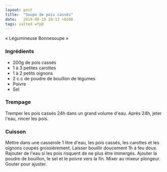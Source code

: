 ```yaml
---
layout: post
title:  "Soupe de pois cassés"
date:   2019-08-19 20:13 +0200
tags: salted wfpb
---
```


« Légumineuse Bonnesoupe »

### Ingrédients

* 200g de pois cassés
* 1 à 3 petites carottes
* 1 à 2 petits oignons
* 2 c.c de poudre de bouillon de légumes
* Poivre
* Sel

### Trempage

Tremper les pois cassés 24h dans un grand volume d'eau. Après 24h, jeter l'eau, rincer les pois.

### Cuisson

Mettre dans une casserole 1 litre d'eau, les pois cassés, les carottes et les oignons coupés grossièrement.
Laisser bouillir doucement 1h à feu doux. Rajouter de l'eau si les pois risquent de ne plus être immergés.
Ajouter la poudre de bouillon, le sel et le poivre vers la fin.
Mixer au mixeur plongeur.
Gouter pour ajuster.
